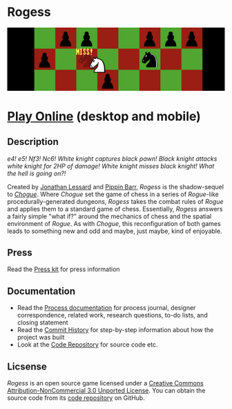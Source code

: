 # Rogess

![](images/rogess-banner.png)

# [Play Online](https://pippinbarr.github.io/rogess) (desktop and mobile)

## Description
*e4! e5! Nf3! Nc6! White knight captures black pawn! Black knight attacks white knight for 2HP of damage! White knight misses black knight! What the hell is going on?!*

Created by [Jonathan Lessard](https://jonathanlessard.net) and [Pippin Barr](https://pippinbarr.com), *Rogess* is the shadow-sequel to [*Chogue*](https://github.com/pippinbarr/chogue/wiki/Press-Kit). Where *Chogue* set the game of chess in a series of *Rogue*-like procedurally-generated dungeons, *Rogess* takes the combat rules of *Rogue* and applies them to a standard game of chess. Essentially, *Rogess* answers a fairly simple "what if?" around the mechanics of chess and the spatial environment of *Rogue*. As with *Chogue*, this reconfiguration of both games leads to something new and odd and maybe, just maybe, kind of enjoyable.

## Press
Read the [Press kit](../press) for press information

## Documentation
* Read the [Process documentation](../process) for process journal, designer correspondence, related work, research questions, to-do lists, and closing statement
* Read the [Commit History](https://github.com/pippinbarr/rogess/commits/master) for step-by-step information about how the project was built
* Look at the [Code Repository](https://github.com/pippinbarr/rogess) for source code etc.

## Licsense
_Rogess_ is an open source game licensed under a [Creative Commons Attribution-NonCommercial 3.0 Unported License](http://creativecommons.org/licenses/by-nc/3.0/). You can obtain the source code from its [code repository](https://github.com/pippinbarr/rogess) on GitHub.
